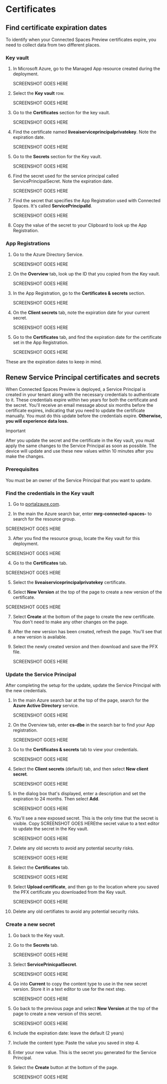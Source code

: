 # Certificates

## Find certificate expiration dates

To identify when your Connected Spaces Preview certificates expire, you need to collect data from two different places.

### Key vault

1. In Microsoft Azure, go to the Managed App resource created during the deployment.

    SCREENSHOT GOES HERE
    
2. Select the **Key vault** row. 

    SCREENSHOT GOES HERE

3. Go to the **Certificates** section for the key vault.

    SCREENSHOT GOES HERE

4. Find the certificate named **liveaiserviceprincipalprivatekey**. Note the expiration date. 

    SCREENSHOT GOES HERE

5. Go to the **Secrets** section for the Key vault. 

    SCREENSHOT GOES HERE

6. Find the secret used for the service principal called ServicePrincipalSecret. Note the expiration date. 

    SCREENSHOT GOES HERE

7. Find the secret that specifies the App Registration used with Connected Spaces. It's called **ServicePrincipalId**. 

    SCREENSHOT GOES HERE
    
8. Copy the value of the secret to your Clipboard to look up the App Registration.

### App Registrations

1. Go to the Azure Directory Service.

    SCREENSHOT GOES HERE

2. On the **Overview** tab, look up the ID that you copied from the Key vault.

    SCREENSHOT GOES HERE

3. In the App Registration, go to the **Certificates & secrets** section. 

    SCREENSHOT GOES HERE

4. On the **Client secrets** tab, note the expiration date for your current secret. 

    SCREENSHOT GOES HERE

5. Go to the **Certificates** tab, and find the expiration date for the certificate set in the App Registration. 

    SCREENSHOT GOES HERE

These are the expiration dates to keep in mind. 

## Renew Service Principal certificates and secrets

When Connected Spaces Preview is deployed, a Service Principal is created in your tenant along with the necessary credentials to authenticate to it. These credentials expire within two years for both the certificate and the secret. You'll receive an email message about six months before the certificate expires, indicating that you need to update the certificate manually. You must do this update before the credentials expire. **Otherwise, you will experience data loss.**

> [!IMPORTANT]
> After you update the secret and the certificate in the Key vault, you must apply the same changes to the Service Principal as soon as possible. The device will update and use these new values within 10 minutes after you make the changes. 

### Prerequisites

You must be an owner of the Service Principal that you want to update.

### Find the credentials in the Key vault

1. Go to [portalzaure.com](portalzaure.com). 

2. In the main the Azure search bar, enter **mrg-connected-spaces-** to search for the resource group. 

SCREENSHOT GOES HERE

3. After you find the resource group, locate the Key vault for this deployment.

SCREENSHOT GOES HERE

4. Go to the **Certificates** tab.

SCREENSHOT GOES HERE

5. Select the **liveaiserviceprincipalprivatekey** certificate. 

6. Select **New Version** at the top of the page to create a new version of the certificate. 

SCREENSHOT GOES HERE

7. Select **Create** at the bottom of the page to create the new certificate. You don't need to make any other changes on the page. 

8. After the new version has been created, refresh the page. You'll see that a new version is available.

9. Select the newly created version and then download and save the PFX file. 

    SCREENSHOT GOES HERE

### Update the Service Principal

After completing the setup for the update, update the Service Principal with the new credentials.

1. In the main Azure search bar at the top of the page, search for the **Azure Active Directory** service. 

    SCREENSHOT GOES HERE

2. On the Overview tab, enter **cs-dbe** in the search bar to find your App registration. 

    SCREENSHOT GOES HERE

3. Go to the **Certificates & secrets** tab to view your credentials.

    SCREENSHOT GOES HERE

4. Select the **Client secrets** (default) tab, and then select **New client secret**.

    SCREENSHOT GOES HERE

5. In the dialog box that's displayed, enter a description and set the expiration to 24 months. Then select **Add**. 

    SCREENSHOT GOES HERE

6. You'll see a new exposed secret. This is the only time that the secret is visible. Copy SCREENSHOT GOES HEREthe secret value to a text editor to update the secret in the Key vault.

    SCREENSHOT GOES HERE

7. Delete any old secrets to avoid any potential security risks.

    SCREENSHOT GOES HERE

8. Select the **Certificates** tab.

    SCREENSHOT GOES HERE

9. Select **Upload certificate**, and then go to the location where you saved the PFX certificate you downloaded from the Key vault.

    SCREENSHOT GOES HERE

10. Delete any old certifiates to avoid any potential security risks.

### Create a new secret

1. Go back to the Key vault.

2. Go to the **Secrets** tab.

    SCREENSHOT GOES HERE

3. Select **ServicePrinicpalSecret**.

    SCREENSHOT GOES HERE

4. Go into **Current** to copy the content type to use in the new secret version. Store it in a text editor to use for the next step.

    SCREENSHOT GOES HERE

5. Go back to the previous page and select **New Version** at the top of the page to create a new version of this secret.

    SCREENSHOT GOES HERE

6. Include the expiration date: leave the default (2 years)

7. Include the content type: Paste the value you saved in step 4.

8. Enter your new value. This is the secret you generated for the Service Principal. 

9. Select the **Create** button at the bottom of the page.

    SCREENSHOT GOES HERE




